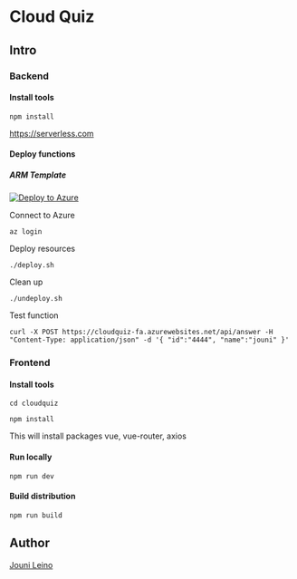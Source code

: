 # Cloud Quiz

## Intro



### Backend

#### Install tools

```
npm install
```

https://serverless.com



#### Deploy functions

##### ARM Template

<a href="https://portal.azure.com/#create/Microsoft.Template/uri/https://portal.azure.com/#create/Microsoft.Template/uri/https%3A%2F%2Fraw.githubusercontent.com%2Fjounile%2Fcloudquiz%2Fblob%2Fmaster%2Fazuredeploy.json" target="_blank">![Deploy to Azure](http://azuredeploy.net/deploybutton.png)</a>

Connect to Azure
```
az login
```

Deploy resources
```
./deploy.sh
```

Clean up
```
./undeploy.sh
```

<!--
##### Serverless template

```
serverless deploy
```
-->
Test function

```
curl -X POST https://cloudquiz-fa.azurewebsites.net/api/answer -H "Content-Type: application/json" -d '{ "id":"4444", "name":"jouni" }' 
```
<!--
or
```
serverless invoke -f answer --path data.json
```
-->

### Frontend

#### Install tools

```
cd cloudquiz

npm install
```
This will install packages vue, vue-router, axios

#### Run locally

```
npm run dev
```

#### Build distribution

```
npm run build
```





## Author

[Jouni Leino](https://github.com/jounile)
